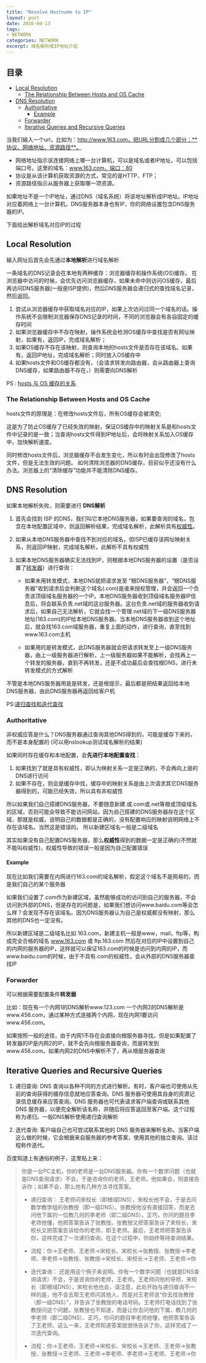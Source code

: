 ```yaml
---
title: "Resolve Hostname to IP"
layout: post
date: 2016-04-13
tags:
- NETWORK
categories: NETWORK
excerpt: 域名解析成IP地址介绍
---
```


## 目录

- [Local Resolution](#local-resolution)
  - [The Relationship Between Hosts and OS Cache](#the-relationship-between-hosts-and-os-cache)
- [DNS Resolution](#dns-resolution)
  - [Authoritative](#authoritative)
    - [Example](#example)
  - [Forwarder](#forwarder)
  - [Iterative Queries and Recursive Queries](#iterative-queries-and-recursive-queries)


当我们输入一个url，比如为：http://www.163.com，把URL分割成几个部分：**协议、网络地址、资源路径**。

- 网络地址指示该连接网络上哪一台计算机，可以是域名或者IP地址，可以包括端口号。这里的域名：www.163.com，端口：80
- 协议是从该计算机获取资源的方式，常见的是HTTP、FTP；
- 资源路径指示从服务器上获取哪一项资源。


如果地址不是一个IP地址，通过DNS（域名系统）将该地址解析成IP地址。IP地址对应着网络上一台计算机，DNS服务器本身也有IP，你的网络设置包含DNS服务器的IP。

下面给出解析域名对应IP的过程


## Local Resolution

输入网址后首先会先通过**本地解析**进行域名解析

一条域名的DNS记录会在本地有两种缓存：浏览器缓存和操作系统(OS)缓存。
在浏览器中访问的时候，会优先访问浏览器缓存，如果未命中则访问OS缓存，最后再访问DNS服务器(一般是ISP提供)，然后DNS服务器会递归式的查找域名记录，然后返回。

1. 尝试从浏览器缓存中获取域名对应的IP，如果上次访问过同一个域名的话。操作系统不会限制浏览器保存DNS记录的时间，不同的浏览器会有各自固定的缓存时间
2. 如果浏览器缓存中不存在映射，操作系统会检测OS缓存中查找是否有网址映射，如果有，返回IP，完成域名解析；
3. 如果OS缓存不存在该映射，则查询本地的hosts文件是否存在该域名。如果有，返回IP地址，完成域名解析；同时放入OS缓存中
4. 如果hosts文件和OS缓存都没有，（会请求转发向路由器，会从路由器上查询DNS缓存，如果路由器不存在，）则需要向DNS解析

PS : [hosts 与 OS 缓存的关系](#the-relationship-between-hosts-and-os-cache)


### The Relationship Between Hosts and OS Cache

hosts文件的原理是：在修改hosts文件后，所有OS缓存会被清空;

这是为了防止OS缓存了已经失效的映射，保证OS缓存中的映射关系是和hosts文件中记录的是一致；当查询hosts文件得到IP地址后，会将映射关系加入OS缓存中，加快解析速度。

同时修改hosts文件后，浏览器缓存不会发生变化，所以有时会出现修改了hosts文件，但是无法生效的问题。
如何清除浏览器的DNS缓存，目前似乎还没有什么办法。浏览器上的“清除缓存”功能并不能清除DNS缓存。


## 	DNS Resolution

如果本地解析失败，则需要进行 **DNS解析**

1. 首先会找到 ISP 的DNS，我们叫它本地DNS服务器，如果要查询的域名，包含在本地配置区域中，则返回解析结果，完成域名解析，此解析具有[权威性](#authoritative)。
2. 如果从本地DNS服务器中查找不到对应的域名，但ISP已缓存该网址映射关系，则返回IP映射，完成域名解析，此解析不具有权威性  
3. 如果本地DNS服务器确实无法找到IP，则根据本地DNS服务器的设置（是否设置了[转发器](#forwarder)）进行查询：

	- 如果未用转发模式，本地DNS就把请求发至 “根DNS服务器”，“根DNS服务器”收到请求后会判断这个域名(.com)是谁来授权管理，并会返回一个负责该顶级域名服务器的一个IP。本地DNS服务器收到顶级域名服务器IP信息后，将会联系负责.net域的这台服务器。这台负责.net域的服务器收到请求后，如果自己无法解析，它就会找一个管理.net域的下一级DNS服务器地址(163.com)的IP给本地DNS服务器。当本地DNS服务器收到这个地址后，就会找163.com域服务器，重复上面的动作，进行查询，直至找到www.163.com主机

	- 如果用的是转发模式，此DNS服务器就会把请求转发至上一级DNS服务器，由上一级服务器进行解析，上一级服务器如果不能解析，会找再上一个转发的服务器，直到不再转发，还是不成功最后会查找根DNS，进行未转发模式的方式解析

不管是本地DNS服务器用是是转发，还是根提示，最后都是把结果返回给本地DNS服务器，由此DNS服务器再返回给客户机  

PS:[递归查找和迭代查找](#iterative-queries-and-recursive-queries)



### Authoritative

非权威应答是什么？DNS服务器通过查询其他DNS得到的，可能是缓存下来的，而不是本身配置的 (可以用nslookup测试域名解析的结果)

如果同时存在缓存和本地配置，会**先进行本地配置查找**：

1. 如果找到了就是具有权威性，即认为映射关系一定是正确的，不会再向上层的DNS进行访问
2. 如果不存在，则会是缓存中找，缓存中的映射关系是由上次请求其它DNS服务器得到的，可能已经失效，所以具有非权威性

所以如果我们自己搭建DNS服务器，不要随意新建.或.com或.net等根或顶级域名的区域，否则可能会导致不能访问网站，因为自己搭建的DNS服务器存在这个区域，那就是权威，说明自己的数据都是正确的，没有配置响应的映射说明网络上不存在该域名。当然这是错误的。
所以新建区域名一般是二级域名

其实如果没有自己配置DNS服务器，那么**权威性**得到的数据一定是正确的(不然就不能叫权威性)，权威性导致的错误一般是因为自己配置错误


#### Example

现在比如我们需要在内网进行163.com的域名解析，假定这个域名不是网易的，而是我们自己的某个服务器

如果我们设置了.com作为新建区域，虽然能够成功的访问到自己的服务器，不会访问到外部的DNS，但是存在的问题是，如果我们想访问www.baidu.com等会怎么样？会发现不存在该域名。因为DNS服务器认为自己是权威都没有映射，那么其他的DNS也一定没有。

所以新建区域是二级域名比如 163.com，新建主机一般是www，mail，ftp等，构成完全合格的域名 www.163.com 或 ftp.163.com
然后在对应的IP中设置到自己的内网的服务器的IP，这样就可以保证163.com的时候是访问到内网的IP，而www.baidu.com的时候，由于不具有.com的权威性，会从外部的DNS服务器查找IP


### Forwarder

可以根据需要配置条件**转发器**

比如：现在有一个内网1的DNS解析www.123.com 一个内网2的DNS解析是www.456.com，通过某种方式连接两个内网，现在内网1要访问www.456.com。

如果按照一般的途径，由于内网1不存在会直接向根服务器寻找，但是如果配置了转发器的IP是内网2的IP，就不会先向根服务器查询，而是转发到www.456.com。如果内网2的DNS中解析不了，再从根服务器查询

## Iterative Queries and Recursive Queries

1. 递归查询: 
  DNS 查询以各种不同的方式进行解析。有时，客户端也可使用从先前的查询获得的缓存信息就地应答查询。DNS 服务器可使用其自身的资源记录信息缓存来应答查询。DNS 服务器也可代表请求客户端查询或联系其他 DNS 服务器，以便完全解析该名称，并随后将应答返回至客户端。这个过程称为递归。一般DNS解析使用递归查询解析
 
2. 迭代查询: 
  客户端自己也可尝试联系其他的 DNS 服务器来解析名称。当客户端这么做的时候，它会根据来自服务器的参考答案，使用其他的独立查询。该过程称作迭代。

百度知道上有通俗的例子，这里贴上来：

> 你是一台PC主机，你的老师是一台DNS服务器。你有一个数学问题（也就是DNS查询请求）不会，于是咨询你的老师，王老师。他如果会，则直接告诉你；如果不会，那么他有几种方法寻找答案。
> 
>- 递归查询：
>王老师问宋校长（即根域DNS），宋校长他不会，于是去问数学教学组的张教授（即一级DNS）。张教授他没有直接回答，而是去问他下属的一位教几何的李老师（即二级DNS）。正巧，你问的题目李老师他懂，他把答案告诉了张教授。张教授又把答案告诉了宋校长，宋校长又把答案告诉给你的老师，即王老师。最后，王老师把答案告诉你，这样完成了一次递归查询。在这个过程中，你始终等待查询结果。
>
>- 流程：你→王老师、王老师→宋校长、宋校长→张教授、张教授→李老师、李老师→张教授、张教授→宋校长、宋校长→王老师、王老师→你
>
>- 迭代查询：
还是用这个例子来说明。你有一个数学问题（也就是DNS查询请求）不会，于是咨询你的老师，王老师。王老师问他的导师，宋校长（即根域DNS），宋校长他也会，请注意，此处开始与递归查询不一样的是，他不会去帮王老师问其他人，而是对王老师说“你去找张教授（即一级DNS）”，并告诉了张教授的电话号码。王老师打电话找到了张教授问这个问题，张教授也不知道，而是让你去问他的下属，教几何的李老师（即二级DNS）、正巧，你问的题目李老师他懂，他把答案告诉了王老师。这么一来，王老师知道答案就很快告诉了你，这样完成了一次迭代查询。
>
>- 流程：你→王老师、王老师→宋校长、宋校长→王老师、王老师→张教授、张教授→王老师、王老师→李老师、李老师→王老师、王老师→你


